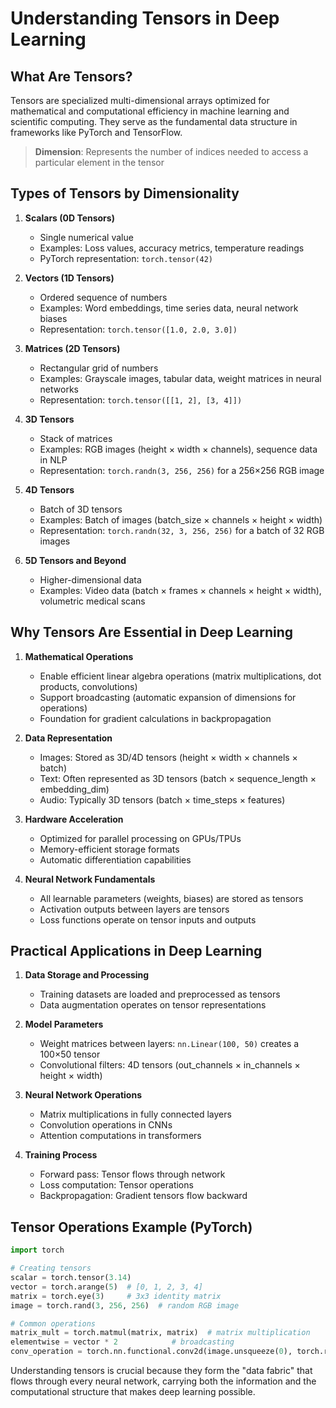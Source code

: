 # Understanding Tensors in Deep Learning

## What Are Tensors?

Tensors are specialized multi-dimensional arrays optimized for mathematical and computational efficiency in machine learning and scientific computing. They serve as the fundamental data structure in frameworks like PyTorch and TensorFlow.

> **Dimension**: Represents the number of indices needed to access a particular element in the tensor

## Types of Tensors by Dimensionality

1. **Scalars (0D Tensors)**
   - Single numerical value
   - Examples: Loss values, accuracy metrics, temperature readings
   - PyTorch representation: `torch.tensor(42)`

2. **Vectors (1D Tensors)**
   - Ordered sequence of numbers
   - Examples: Word embeddings, time series data, neural network biases
   - Representation: `torch.tensor([1.0, 2.0, 3.0])`

3. **Matrices (2D Tensors)**
   - Rectangular grid of numbers
   - Examples: Grayscale images, tabular data, weight matrices in neural networks
   - Representation: `torch.tensor([[1, 2], [3, 4]])`

4. **3D Tensors**
   - Stack of matrices
   - Examples: RGB images (height × width × channels), sequence data in NLP
   - Representation: `torch.randn(3, 256, 256)` for a 256×256 RGB image

5. **4D Tensors**
   - Batch of 3D tensors
   - Examples: Batch of images (batch_size × channels × height × width)
   - Representation: `torch.randn(32, 3, 256, 256)` for a batch of 32 RGB images

6. **5D Tensors and Beyond**
   - Higher-dimensional data
   - Examples: Video data (batch × frames × channels × height × width), volumetric medical scans

## Why Tensors Are Essential in Deep Learning

1. **Mathematical Operations**
   - Enable efficient linear algebra operations (matrix multiplications, dot products, convolutions)
   - Support broadcasting (automatic expansion of dimensions for operations)
   - Foundation for gradient calculations in backpropagation

2. **Data Representation**
   - Images: Stored as 3D/4D tensors (height × width × channels × batch)
   - Text: Often represented as 3D tensors (batch × sequence_length × embedding_dim)
   - Audio: Typically 3D tensors (batch × time_steps × features)

3. **Hardware Acceleration**
   - Optimized for parallel processing on GPUs/TPUs
   - Memory-efficient storage formats
   - Automatic differentiation capabilities

4. **Neural Network Fundamentals**
   - All learnable parameters (weights, biases) are stored as tensors
   - Activation outputs between layers are tensors
   - Loss functions operate on tensor inputs and outputs

## Practical Applications in Deep Learning

1. **Data Storage and Processing**
   - Training datasets are loaded and preprocessed as tensors
   - Data augmentation operates on tensor representations

2. **Model Parameters**
   - Weight matrices between layers: `nn.Linear(100, 50)` creates a 100×50 tensor
   - Convolutional filters: 4D tensors (out_channels × in_channels × height × width)

3. **Neural Network Operations**
   - Matrix multiplications in fully connected layers
   - Convolution operations in CNNs
   - Attention computations in transformers

4. **Training Process**
   - Forward pass: Tensor flows through network
   - Loss computation: Tensor operations
   - Backpropagation: Gradient tensors flow backward

## Tensor Operations Example (PyTorch)

```python
import torch

# Creating tensors
scalar = torch.tensor(3.14)
vector = torch.arange(5)  # [0, 1, 2, 3, 4]
matrix = torch.eye(3)     # 3x3 identity matrix
image = torch.rand(3, 256, 256)  # random RGB image

# Common operations
matrix_mult = torch.matmul(matrix, matrix)  # matrix multiplication
elementwise = vector * 2            # broadcasting
conv_operation = torch.nn.functional.conv2d(image.unsqueeze(0), torch.rand(16, 3, 3, 3))
```

Understanding tensors is crucial because they form the "data fabric" that flows through every neural network, carrying both the information and the computational structure that makes deep learning possible.